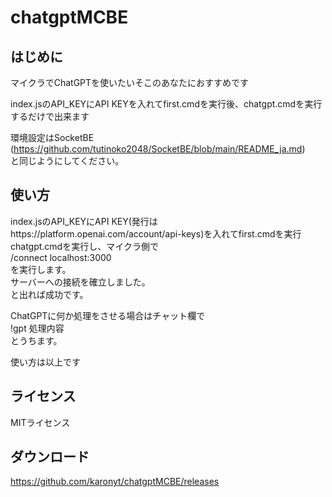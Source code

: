 # chatgptMCBE

## はじめに
マイクラでChatGPTを使いたいそこのあなたにおすすめです  
  
index.jsのAPI_KEYにAPI KEYを入れてfirst.cmdを実行後、chatgpt.cmdを実行するだけで出来ます  
  
環境設定はSocketBE  
(https://github.com/tutinoko2048/SocketBE/blob/main/README_ja.md)  
と同じようにしてください。  

## 使い方
index.jsのAPI_KEYにAPI KEY(発行はhttps://platform.openai.com/account/api-keys)を入れてfirst.cmdを実行  
chatgpt.cmdを実行し、マイクラ側で  
/connect localhost:3000  
を実行します。  
サーバーへの接続を確立しました。  
と出れば成功です。  

ChatGPTに何か処理をさせる場合はチャット欄で  
!gpt 処理内容  
とうちます。

使い方は以上です

## ライセンス
MITライセンス

## ダウンロード
https://github.com/karonyt/chatgptMCBE/releases
